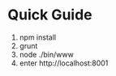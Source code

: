 Quick Guide
================
1. npm install
2. grunt
3. node ./bin/www
4. enter http://localhost:8001

